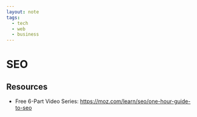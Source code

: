 ```yaml
---
layout: note
tags:
  - tech
  - web
  - business
---
```


# SEO

## Resources

- Free 6-Part Video Series: https://moz.com/learn/seo/one-hour-guide-to-seo
